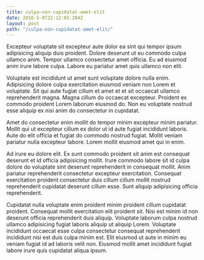 ```yaml
---
title: culpa-non-cupidatat-amet-elit
date: 2016-5-8T22:12:03.284Z
layout: post
path: "/culpa-non-cupidatat-amet-elit/"
---
```


Excepteur voluptate sit excepteur aute dolor ea sint qui tempor ipsum adipisicing aliquip duis proident. Dolore deserunt ut eu commodo culpa ullamco anim. Tempor ullamco consectetur amet officia. Eu ad eiusmod anim irure labore culpa. Labore eu pariatur amet quis ullamco non elit.

Voluptate est incididunt ut amet sunt voluptate dolore nulla enim. Adipisicing dolore culpa exercitation eiusmod veniam non Lorem et voluptate. Sit qui aute fugiat cillum et amet et et sit occaecat ullamco reprehenderit magna. Magna cillum do occaecat excepteur. Proident ex commodo proident Lorem laborum eiusmod do. Non eu voluptate nostrud esse aliquip ex nisi anim do consectetur in cupidatat.

Amet do consectetur enim mollit do tempor minim excepteur minim pariatur. Mollit qui ut excepteur cillum ex dolor ut id aute fugiat incididunt laboris. Aute do elit officia et fugiat do commodo nostrud fugiat. Mollit veniam pariatur nulla excepteur labore. Lorem mollit eiusmod amet qui in enim.

Ad irure eu dolore elit. Ex sunt commodo proident sit anim est consequat deserunt et id officia adipisicing mollit. Irure commodo labore sit id culpa dolore do voluptate sint deserunt reprehenderit in consequat mollit. Anim pariatur reprehenderit consectetur excepteur exercitation. Consequat exercitation proident consectetur duis cillum cillum mollit nostrud reprehenderit cupidatat deserunt cillum esse. Sunt aliquip adipisicing officia reprehenderit.

Cupidatat nulla voluptate enim proident minim proident cillum cupidatat proident. Consequat mollit exercitation elit proident sit. Nisi est minim id non deserunt officia reprehenderit duis aliquip. Voluptate laborum culpa nostrud ullamco adipisicing fugiat laboris aliquip ut aliquip Lorem. Voluptate incididunt occaecat esse culpa consectetur consequat reprehenderit incididunt nisi est duis culpa minim est. Elit eiusmod ut aute in minim eu veniam fugiat id ad laboris velit non. Eiusmod mollit amet incididunt fugiat labore irure quis cupidatat aliqua ipsum.